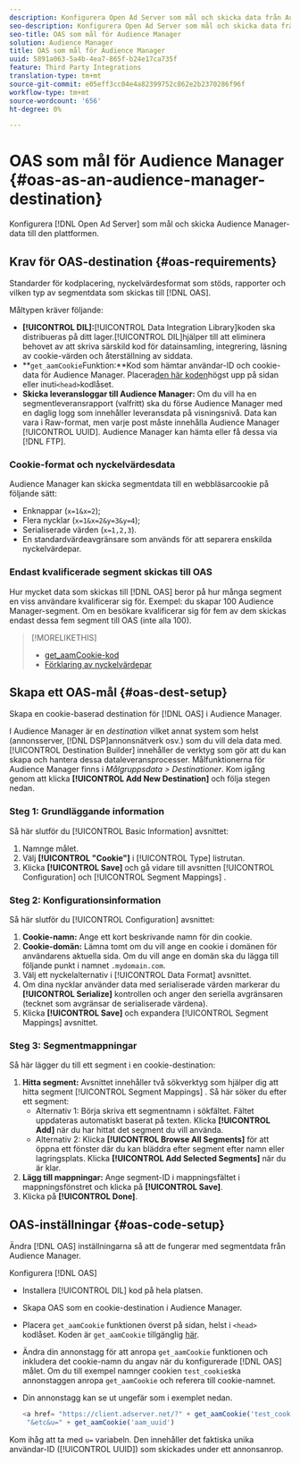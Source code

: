```yaml
---
description: Konfigurera Open Ad Server som mål och skicka data från Audience Manager till den plattformen.
seo-description: Konfigurera Open Ad Server som mål och skicka data från Audience Manager till den plattformen.
seo-title: OAS som mål för Audience Manager
solution: Audience Manager
title: OAS som mål för Audience Manager
uuid: 5891a063-5a4b-4ea7-865f-b24e17ca735f
feature: Third Party Integrations
translation-type: tm+mt
source-git-commit: e05eff3cc04e4a82399752c862e2b2370286f96f
workflow-type: tm+mt
source-wordcount: '656'
ht-degree: 0%

---
```



# OAS som mål för Audience Manager {#oas-as-an-audience-manager-destination}

Konfigurera [!DNL Open Ad Server] som mål och skicka Audience Manager-data till den plattformen.

## Krav för OAS-destination {#oas-requirements}

Standarder för kodplacering, nyckelvärdesformat som stöds, rapporter och vilken typ av segmentdata som skickas till [!DNL OAS].

<!-- aam-oas-requirements.xml -->

Måltypen kräver följande:

* **[!UICONTROL DIL]:**[!UICONTROL Data Integration Library]koden ska distribueras på ditt lager.[!UICONTROL DIL]hjälper till att eliminera behovet av att skriva särskild kod för datainsamling, integrering, läsning av cookie-värden och återställning av siddata.
* **`get_aamCookie`Funktion:**Kod som hämtar användar-ID och cookie-data för Audience Manager. Placera[den här koden](../../features/destinations/get-aam-cookie-code.md)högst upp på sidan eller inuti`<head>`kodlåset.
* **Skicka leveransloggar till Audience Manager:** Om du vill ha en segmentleveransrapport (valfritt) ska du förse Audience Manager med en daglig logg som innehåller leveransdata på visningsnivå. Data kan vara i Raw-format, men varje post måste innehålla Audience Manager [!UICONTROL UUID]. Audience Manager kan hämta eller få dessa via [!DNL FTP].

### Cookie-format och nyckelvärdesdata

Audience Manager kan skicka segmentdata till en webbläsarcookie på följande sätt:

* Enknappar (`x=1&x=2`);
* Flera nycklar (`x=1&x=2&y=3&y=4`);
* Serialiserade värden (`x=1,2,3`).
* En standardvärdeavgränsare som används för att separera enskilda nyckelvärdepar.

### Endast kvalificerade segment skickas till OAS

Hur mycket data som skickas till [!DNL OAS] beror på hur många segment en viss användare kvalificerar sig för. Exempel: du skapar 100 Audience Manager-segment. Om en besökare kvalificerar sig för fem av dem skickas endast dessa fem segment till OAS (inte alla 100).

>[!MORELIKETHIS]
>
>* [get_aamCookie-kod](../../features/destinations/get-aam-cookie-code.md)
>* [Förklaring av nyckelvärdepar](../../reference/key-value-pairs-explained.md)


## Skapa ett OAS-mål {#oas-dest-setup}

Skapa en cookie-baserad destination för [!DNL OAS] i Audience Manager.

<!-- aam-oas-destination-setup.xml -->

I Audience Manager är en *destination* vilket annat system som helst (annonsserver, [!DNL DSP]annonsnätverk osv.) som du vill dela data med. [!UICONTROL Destination Builder] innehåller de verktyg som gör att du kan skapa och hantera dessa dataleveransprocesser. Målfunktionerna för Audience Manager finns i *Målgruppsdata > Destinationer*. Kom igång genom att klicka **[!UICONTROL Add New Destination]** och följa stegen nedan.

### Steg 1: Grundläggande information

Så här slutför du [!UICONTROL Basic Information] avsnittet:

1. Namnge målet.
1. Välj **[!UICONTROL "Cookie"]** i [!UICONTROL Type] listrutan.
1. Klicka **[!UICONTROL Save]** och gå vidare till avsnitten [!UICONTROL Configuration] och [!UICONTROL Segment Mappings] .

### Steg 2: Konfigurationsinformation

Så här slutför du [!UICONTROL Configuration] avsnittet:

1. **Cookie-namn:** Ange ett kort beskrivande namn för din cookie.
1. **Cookie-domän:** Lämna tomt om du vill ange en cookie i domänen för användarens aktuella sida. Om du vill ange en domän ska du lägga till följande punkt i namnet `.mydomain.com`.
1. Välj ett nyckelalternativ i [!UICONTROL Data Format] avsnittet.
1. Om dina nycklar använder data med serialiserade värden markerar du **[!UICONTROL Serialize]** kontrollen och anger den seriella avgränsaren (tecknet som avgränsar de serialiserade värdena).
1. Klicka **[!UICONTROL Save]** och expandera [!UICONTROL Segment Mappings] avsnittet.

### Steg 3: Segmentmappningar

Så här lägger du till ett segment i en cookie-destination:

1. **Hitta segment:** Avsnittet innehåller två sökverktyg som hjälper dig att hitta segment [!UICONTROL Segment Mappings] . Så här söker du efter ett segment:
   * Alternativ 1: Börja skriva ett segmentnamn i sökfältet. Fältet uppdateras automatiskt baserat på texten. Klicka **[!UICONTROL Add]** när du har hittat det segment du vill använda.
   * Alternativ 2: Klicka **[!UICONTROL Browse All Segments]** för att öppna ett fönster där du kan bläddra efter segment efter namn eller lagringsplats. Klicka **[!UICONTROL Add Selected Segments]** när du är klar.
1. **Lägg till mappningar:** Ange segment-ID i mappningsfältet i mappningsfönstret och klicka på **[!UICONTROL Save]**.
1. Klicka på **[!UICONTROL Done]**.

## OAS-inställningar {#oas-code-setup}

Ändra [!DNL OAS] inställningarna så att de fungerar med segmentdata från Audience Manager.

<!-- aam-oas-code.xml -->

Konfigurera [!DNL OAS]

* Installera [!UICONTROL DIL] kod på hela platsen.
* Skapa OAS som en cookie-destination i Audience Manager.
* Placera `get_aamCookie` funktionen överst på sidan, helst i `<head>` kodlåset. Koden är `get_aamCookie` tillgänglig [här](../../features/destinations/get-aam-cookie-code.md).
* Ändra din annonstagg för att anropa `get_aamCookie` funktionen och inkludera det cookie-namn du angav när du konfigurerade [!DNL OAS] målet. Om du till exempel namnger cookien `test_cookie`ska annonstaggen anropa `get_aamCookie` och referera till cookie-namnet.
* Din annonstagg kan se ut ungefär som i exemplet nedan.

   ```js
   <a href= "https://client.adserver.net/?" + get_aamCookie('test_cookie') +
    "&etc&u=" + get_aamCookie('aam_uuid')
   ```

Kom ihåg att ta med `u=` variabeln. Den innehåller det faktiska unika användar-ID ([!UICONTROL UUID]) som skickades under ett annonsanrop.
